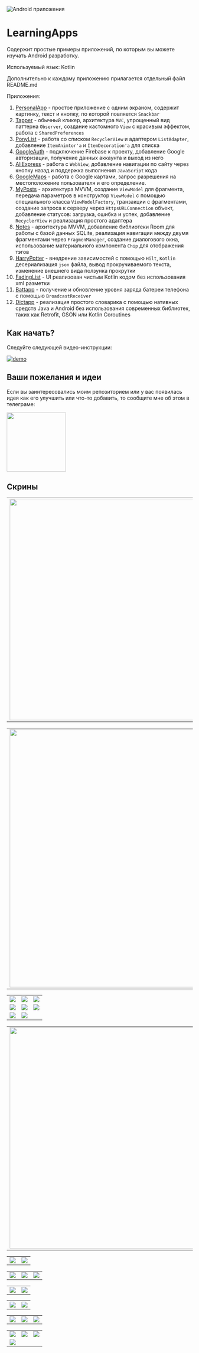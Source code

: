 ![Android приложения](https://github.com/KiberneticWorm/LearningApps/blob/master/assets/logo.png)

# LearningApps

Содержит простые примеры приложений, по которым вы можете изучать Android разработку.

Используемый язык: Kotlin

Дополнительно к каждому приложению прилагается отдельный файл README.md

Приложения:

1. [PersonalApp](https://github.com/KiberneticWorm/LearningApps/tree/master/PersonalApp) - простое приложение с одним экраном, содержит картинку, текст и кнопку, по которой повляется <code>Snackbar</code>
2. [Tapper](https://github.com/KiberneticWorm/LearningApps/tree/master/Tapper) - обычный кликер, архитектура <code>MVC</code>, упрощенный вид паттерна <code>Observer</code>, создание кастомного <code>View</code> с красивым эффектом, работа с <code>SharedPreferences</code>
3. [PonyList](https://github.com/KiberneticWorm/LearningApps/tree/master/PonyList) - работа со списком <code>RecyclerView</code> и адаптером <code>ListAdapter</code>, добавление <code>ItemAnimtor'а</code> и <code>ItemDecoration'а</code> для списка
4. [GoogleAuth](https://github.com/KiberneticWorm/LearningApps/tree/master/GoogleAuth) - подключение Firebase к проекту, добавление Google авторизации, получение данных аккаунта и выход из него 
5. [AliExpress](https://github.com/KiberneticWorm/LearningApps/tree/master/AliExpress) - работа с <code>WebView</code>, добавление навигации по сайту через кнопку назад и поддержка выполнения <code>JavaScript</code> кода 
6. [GoogleMaps](https://github.com/KiberneticWorm/LearningApps/tree/master/GoogleMaps) - работа с Google картами, запрос разрешения на местоположение пользователя и его определение.
7. [MyPosts](https://github.com/KiberneticWorm/LearningApps/tree/master/MyPosts) - архитектура MVVM, создание <code>ViewModel</code> для фрагмента, передача параметров в конструктор <code>ViewModel</code> с помощью специального класса <code>ViewModelFactory</code>, транзакции с фрагментами, создание запроса к серверу через <code>HttpsURLConnection</code> объект, добавление статусов: загрузка, ошибка и успех, добавление <code>RecyclerView</code> и реализация простого адаптера
8. [Notes](https://github.com/KiberneticWorm/LearningApps/tree/master/Notes) - архитектура MVVM, добавление библиотеки Room для работы с базой данных SQLite, реализация навигации между двумя фрагментами через <code>FragmenManager</code>, создание диалогового окна, использование материального компонента <code>Chip</code> для отображения тэгов
9. [HarryPotter](https://github.com/KiberneticWorm/LearningApps/tree/master/HarryPotter) - внедрение зависимостей с помощью <code>Hilt</code>, <code>Kotlin</code> десериализация <code>json</code> файла, вывод прокручиваемого текста, изменение внешнего вида ползунка прокрутки
10. [FadingList](https://github.com/KiberneticWorm/LearningApps/tree/master/FadingList) - UI реализован чистым Kotlin кодом без использования xml разметки
11. [Battapp](https://github.com/KiberneticWorm/LearningApps/tree/master/BatteryLevel) - получение и обновление уровня заряда батереи телефона с помощью <code>BroadcastReceiver</code>
12. [Dictapp](https://github.com/KiberneticWorm/LearningApps/tree/master/Dictapp) - реализация простого словарика с помощью нативных средств Java и Android без использования современных библиотек, таких как Retrofit, GSON или Kotlin Coroutines

## Как начать?

Следуйте следующей видео-инструкции:

[![demo](https://img.youtube.com/vi/B94pYHeTZ3k/0.jpg)](https://www.youtube.com/watch?v=B94pYHeTZ3k)

## Ваши пожелания и идеи

Если вы заинтересовались моим репозиторием или у вас появилась идея как его улучшить или что-то добавить, то сообщите мне об этом в телеграме:

<a href="https://t.me/eviltwilly"><img src="https://upload.wikimedia.org/wikipedia/commons/thumb/8/83/Telegram_2019_Logo.svg/512px-Telegram_2019_Logo.svg.png?20220331104809" width=160 /></a>

## Скрины

<table>
  <tr>
    <td><img src="https://github.com/KiberneticWorm/LearningApps/blob/master/Tapper/screenshots/screen1.png" height="600px" /></td>
    <td><img src="https://github.com/KiberneticWorm/LearningApps/blob/master/Tapper/screenshots/screen2.gif" height="600px" /></td>
  </tr>
</table>

<table>
  <tr>
    <td><img src="https://github.com/KiberneticWorm/LearningApps/blob/master/PonyList/screens/screen1.png" height=700 /></td>
    <td><img src="https://github.com/KiberneticWorm/LearningApps/blob/master/PonyList/screens/screen2.png" height=700 /></td>
  </tr>
</table>

<table>
  <tr>
    <td><img src="https://github.com/KiberneticWorm/LearningApps/blob/master/Notes/screens/screen1.png" /></td>
    <td><img src="https://github.com/KiberneticWorm/LearningApps/blob/master/Notes/screens/screen2.png" /></td>
    <td><img src="https://github.com/KiberneticWorm/LearningApps/blob/master/Notes/screens/screen3.png" /></td>
  </tr>  
  <tr>
    <td><img src="https://github.com/KiberneticWorm/LearningApps/blob/master/Notes/screens/screen4.png" /></td>
    <td><img src="https://github.com/KiberneticWorm/LearningApps/blob/master/Notes/screens/screen50.png" /></td>
    <td><img src="https://github.com/KiberneticWorm/LearningApps/blob/master/Notes/screens/screen6.png" /></td>
  </tr>
  <tr>
    <td><img src="https://github.com/KiberneticWorm/LearningApps/blob/master/Notes/screens/screen7.png" /></td>
    <td><img src="https://github.com/KiberneticWorm/LearningApps/blob/master/Notes/screens/screen8.png" /></td>
    
  </tr>
</table> 

<table border="0">
  <tr style="border: none">
    <td style="border: none"><img src="https://github.com/KiberneticWorm/LearningApps/blob/master/PersonalApp/screenshots/screen1.png" height="600px" /></td>
    <td style="border: none"><img src="https://github.com/KiberneticWorm/LearningApps/blob/master/PersonalApp/screenshots/screen2.png" height="600px" /></td>
  </tr>
</table>

<table>
  <tr>
    <td><img src="https://github.com/KiberneticWorm/LearningApps/blob/master/GoogleAuth/screens/screen1.jpg" /></td>
    <td><img src="https://github.com/KiberneticWorm/LearningApps/blob/master/GoogleAuth/screens/screen2.jpg" /></td>
  </tr>  
</table>

<table>
  <tr>
    <td><img src="https://github.com/KiberneticWorm/LearningApps/blob/master/AliExpress/screens/screen1.png" /></td>
    <td><img src="https://github.com/KiberneticWorm/LearningApps/blob/master/AliExpress/screens/screen2.png" /></td>
    <td><img src="https://github.com/KiberneticWorm/LearningApps/blob/master/AliExpress/screens/screen3.png" /></td>
  </tr>  
</table>

<table>
  <tr>
    <td><img src="https://github.com/KiberneticWorm/LearningApps/blob/master/MyPosts/screens/screen10.png" /></td>
    <td><img src="https://github.com/KiberneticWorm/LearningApps/blob/master/MyPosts/screens/screen20.png" /></td>
  </tr>
</table>

<table>
  <tr>
    <td><img src="https://github.com/KiberneticWorm/LearningApps/blob/master/HarryPotter/screens/screen1.png" /></td>
    <td><img src="https://github.com/KiberneticWorm/LearningApps/blob/master/HarryPotter/screens/screen2.png" /></td>  
  </tr>  
</table>

<table>
  <tr>
    <td><img src="https://github.com/KiberneticWorm/LearningApps/blob/master/FadingList/screens/screen1.png"/></td>
    <td><img src="https://github.com/KiberneticWorm/LearningApps/blob/master/FadingList/screens/screen2.png"/></td>
    <td><img src="https://github.com/KiberneticWorm/LearningApps/blob/master/FadingList/screens/screen3.png"/></td>
  </tr>  
</table>

<table>
  <tr>
    <td><img src="https://github.com/KiberneticWorm/LearningApps/blob/master/Dictapp/screens/screen1.png" /></td>
    <td><img src="https://github.com/KiberneticWorm/LearningApps/blob/master/Dictapp/screens/screen2.png" /></td>
    <td><img src="https://github.com/KiberneticWorm/LearningApps/blob/master/Dictapp/screens/screen3.png" /></td>
  </tr>
  <tr>
    <td><img src="https://github.com/KiberneticWorm/LearningApps/blob/master/Dictapp/screens/screen4.png" /></td>
  </tr>
</table>

